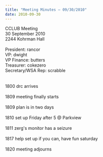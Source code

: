 ```yaml
---
title: "Meeting Minutes – 09/30/2010"
date: 2010-09-30
---
```

CCLUB Meeting<br />
30 September 2010<br />
2244 Kohrman Hall<br />
<br />
President: rancor<br />
VP: dwight<br />
VP Finance: butters<br />
Treasurer: cokezero<br />
Secretary/WSA Rep: scrabble<br />
<br />
<br />
1800 drc arrives<br />
<br />
1809 meeting finally starts<br />
<br />
1809 plan is in two days<br />
<br />
1810 set up Friday after 5 @ Parkview<br />
<br />
1811 zerg's monitor has a seizure<br />
<br />
1817 help set up if you can, have fun saturday<br />
<br />
1820 meeting adjourns<br />
